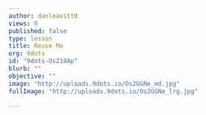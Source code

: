 ```yaml
---
author: danleavitt0
views: 0
published: false
type: lesson
title: Reuse Me
org: 9dots
id: "9dots-Os218Ap"
blurb: ""
objective: ""
image: "http://uploads.9dots.io/Os2GGNe_md.jpg"
fullImage: "http://uploads.9dots.io/Os2GGNe_lrg.jpg"

---
```


